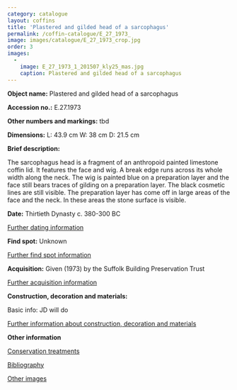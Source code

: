 ```yaml
---
category: catalogue
layout: coffins
title: 'Plastered and gilded head of a sarcophagus'
permalink: /coffin-catalogue/E_27_1973_
image: images/catalogue/E_27_1973_crop.jpg
order: 3
images: 
  -
    image: E_27_1973_1_201507_kly25_mas.jpg
    caption: Plastered and gilded head of a sarcophagus
---
```


**Object name:** 
Plastered and gilded head of a sarcophagus 

**Accession no.:** 
E.27.1973

**Other numbers and markings:**
tbd

**Dimensions:** 
L: 43.9 cm
W: 38 cm
D: 21.5 cm

**Brief description:** 

The sarcophagus head is a fragment of an anthropoid painted limestone coffin lid. 
It features the face and wig.
A break edge runs across its whole width along the neck.
The wig is painted blue on a preparation layer and the face still bears traces of gilding on a preparation layer. 
The black cosmetic lines are still visible.
The preparation layer has come off in large areas of the face and the neck. In these areas the stone surface is visible.

**Date:**
Thirtieth Dynasty
c. 380-300 BC


[Further dating information](/catalogue_extras/E_27_1973_dating)

**Find spot:**
Unknown

[Further find spot information](/catalogue_extras/E_27_1973_findspot)

**Acquisition:**
Given (1973) by the Suffolk Building Preservation Trust

[Further acquisition information](/catalogue_extras/E_27_1973_acquisition)

**Construction, decoration and materials:**

Basic info: JD will do

[Further information about construction, decoration and materials](/catalogue_extras/E_27_1973_materials)


**Other information**

[Conservation treatments](/catalogue_extras/E_27_1973_conservation)

[Bibliography](/catalogue_extras/E_27_1973_bibliography)

[Other images](/catalogue_extras/E_27_1973_imagesheet)


